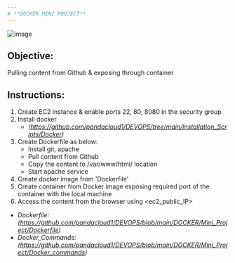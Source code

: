 ```yaml
---
# **DOCKER MINI PROJECT**
---
```


![image](https://github.com/pandacloud1/DEVOPS/assets/134182273/e7a14622-fc73-4036-b64c-e41f0f175b07)

## Objective:
Pulling content from Github & exposing through container

## Instructions:
1. Create EC2 instance & enable ports 22, 80, 8080 in the security group
2. Install docker
   * *(https://github.com/pandacloud1/DEVOPS/tree/main/Installation_Scripts/Docker)*
3. Create Dockerfile as below: 
   * Install git, apache
   * Pull content from Github
   * Copy the content to /var/www/html/ location
   * Start apache service 
4. Create docker image from 'Dockerfile'
5. Create container from Docker image exposing required port of the container with the local machine
6. Access the content from the browser using <ec2_public_IP>

- *Dockerfile:* *(https://github.com/pandacloud1/DEVOPS/blob/main/DOCKER/Mini_Project/Dockerfile)*
- *Docker_Commands:* *(https://github.com/pandacloud1/DEVOPS/blob/main/DOCKER/Mini_Project/Docker_commands)*

